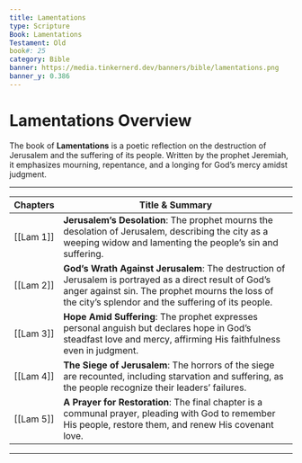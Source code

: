 ```yaml
---
title: Lamentations
type: Scripture
Book: Lamentations
Testament: Old
book#: 25
category: Bible
banner: https://media.tinkernerd.dev/banners/bible/lamentations.png
banner_y: 0.386
---
```

# Lamentations Overview

The book of **Lamentations** is a poetic reflection on the destruction of Jerusalem and the suffering of its people. Written by the prophet Jeremiah, it emphasizes mourning, repentance, and a longing for God’s mercy amidst judgment.

---

| Chapters | Title & Summary |
|----------|-----------------|
| [[Lam 1]] | **Jerusalem’s Desolation**: The prophet mourns the desolation of Jerusalem, describing the city as a weeping widow and lamenting the people’s sin and suffering. |
| [[Lam 2]] | **God’s Wrath Against Jerusalem**: The destruction of Jerusalem is portrayed as a direct result of God’s anger against sin. The prophet mourns the loss of the city’s splendor and the suffering of its people. |
| [[Lam 3]] | **Hope Amid Suffering**: The prophet expresses personal anguish but declares hope in God’s steadfast love and mercy, affirming His faithfulness even in judgment. |
| [[Lam 4]] | **The Siege of Jerusalem**: The horrors of the siege are recounted, including starvation and suffering, as the people recognize their leaders’ failures. |
| [[Lam 5]] | **A Prayer for Restoration**: The final chapter is a communal prayer, pleading with God to remember His people, restore them, and renew His covenant love. |

---


